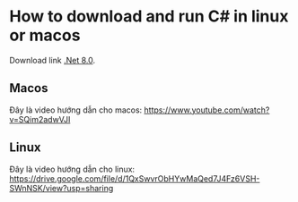 # How to download and run C# in linux or macos

Download link [.Net 8.0](https://dotnet.microsoft.com/en-us/download).

## Macos

Đây là video hướng dẫn cho macos: https://www.youtube.com/watch?v=SQim2adwVJI

## Linux

Đây là video hướng dẫn cho linux: https://drive.google.com/file/d/1QxSwvrObHYwMaQed7J4Fz6VSH-SWnNSK/view?usp=sharing


